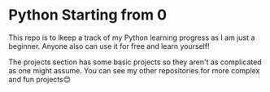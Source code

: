 # Python Starting from 0

This repo is to lkeep a track of my Python learning progress as I am just a beginner. Anyone also can use it for free and learn yourself!

The projects section has some basic projects so they aren't as complicated as one might assume. You can see my other repositories for more complex and fun projects😊
